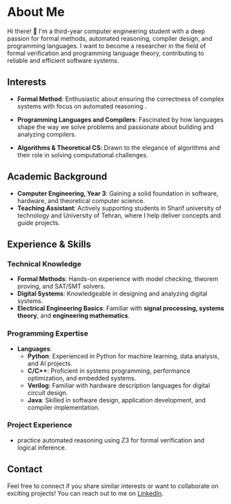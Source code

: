 
# About Me  
Hi there! 👋 I'm a third-year computer engineering student with a  deep passion for formal methods, automated reasoning, compiler design, and programming languages. I want  to become a researcher in the field of formal verification and programming language theory, contributing to reliable and efficient software systems.
 

## Interests  
- **Formal Method**: Enthusiastic about ensuring the correctness of complex systems with focus on automated reasoning .
  
- **Programming Languages and Compilers**: Fascinated by how languages shape the way we solve problems and passionate about building and analyzing compilers.

- **Algorithms & Theoretical CS**: Drawn to the elegance of algorithms and their role in solving computational challenges.  

## Academic Background  
- **Computer Engineering, Year 3**: Gaining a solid foundation in software, hardware, and theoretical computer science.  
- **Teaching Assistant**: Actively supporting students in Sharif university of technology and University of Tehran, where I help deliver concepts and guide projects.  

## Experience & Skills  
### Technical Knowledge  
- **Formal Methods**: Hands-on experience with model checking, theorem proving, and SAT/SMT solvers.
- **Digital Systems**: Knowledgeable in designing and analyzing digital systems.  
- **Electrical Engineering Basics**: Familiar with **signal processing, systems theory**, and **engineering mathematics**.  

### Programming Expertise  
- **Languages**:  
  - **Python**: Experienced in Python for machine learning, data analysis, and AI projects.  
  - **C/C++**: Proficient in systems programming, performance optimization, and embedded systems.  
  - **Verilog**: Familiar with hardware description languages for digital circuit design.  
  - **Java**: Skilled in software design, application development, and compiler implementation.


### Project Experience  
- practice automated reasoning using Z3 for formal verification and logical inference.
   


## Contact  
Feel free to connect if you share similar interests or want to collaborate on exciting projects! You can reach out to me on [LinkedIn](https://www.linkedin.com/in/marziyeh-mousavi-58728b254/).



